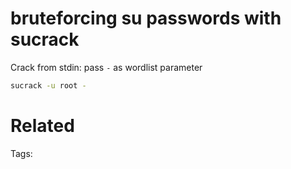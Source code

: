 # bruteforcing su passwords with sucrack
Crack from stdin: pass `-` as wordlist parameter
```bash
sucrack -u root -
```

# Related


Tags:

    
